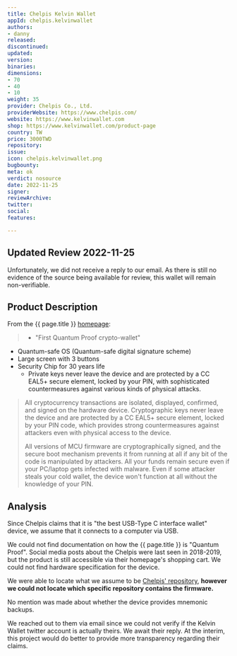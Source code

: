 ```yaml
---
title: Chelpis Kelvin Wallet
appId: chelpis.kelvinwallet
authors:
- danny
released: 
discontinued: 
updated: 
version: 
binaries: 
dimensions:
- 70
- 40
- 10
weight: 35
provider: Chelpis Co., Ltd.
providerWebsite: https://www.chelpis.com/
website: https://www.kelvinwallet.com
shop: https://www.kelvinwallet.com/product-page
country: TW
price: 3000TWD
repository: 
issue: 
icon: chelpis.kelvinwallet.png
bugbounty: 
meta: ok
verdict: nosource
date: 2022-11-25
signer: 
reviewArchive: 
twitter: 
social: 
features: 

---
```


## Updated Review 2022-11-25

Unfortunately, we did not receive a reply to our email. As there is still no evidence of the source being available for review, this wallet will remain non-verifiable.



## Product Description 

From the {{ page.title }} [homepage](https://www.kelvinwallet.com/):

> - "First Quantum Proof crypto-wallet"
- Quantum-safe OS (Quantum-safe digital signature scheme)
- Large screen with 3 buttons 
- Security Chip for 30 years life
  - Private keys never leave the device and are protected by a CC EAL5+ secure element, locked by your PIN, with sophisticated countermeasures against various kinds of physical attacks.
>  
> All cryptocurrency transactions are isolated, displayed, confirmed, and signed on the hardware device. Cryptographic keys never leave the device and are protected by a CC EAL5+ secure element, locked by your PIN code, which provides strong countermeasures against attackers even with physical access to the device. 
>
> All versions of MCU firmware are cryptographically signed, and the secure boot mechanism prevents it from running at all if any bit of the code is manipulated by attackers. All your funds remain secure even if your PC/laptop gets infected with malware. Even if some attacker steals your cold wallet, the device won't function at all without the knowledge of your PIN.  

## Analysis 

Since Chelpis claims that it is "the best USB-Type C interface wallet" device, we assume that it connects to a computer via USB. 

We could not find documentation on how the {{ page.title }} is "Quantum Proof". Social media posts about the Chelpis were last seen in 2018-2019, but the product is still accessible via their homepage's shopping cart. We could not find hardware specification for the device. 

We were able to locate what we assume to be [Chelpis' repository](https://github.com/orgs/chelpis/repositories?type=all), **however we could not locate which specific repository contains the firmware.** 

No mention was made about whether the device provides mnemonic backups. 

We reached out to them via email since we could not verify if the Kelvin Wallet twitter account is actually theirs. We await their reply. At the interim, this project would do better to provide more transparency regarding their claims. 


